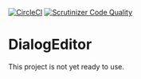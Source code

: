 [![CircleCI](https://circleci.com/gh/prophecyjs/DialogEditor.svg?style=svg)](https://circleci.com/gh/prophecyjs/DialogEditor)
[![Scrutinizer Code Quality](https://scrutinizer-ci.com/g/prophecyjs/DialogEditor/badges/quality-score.png?b=master)](https://scrutinizer-ci.com/g/prophecyjs/DialogEditor/?branch=master)

# DialogEditor

This project is not yet ready to use.
 